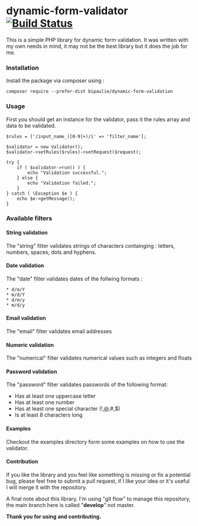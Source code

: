 # dynamic-form-validator [![Build Status](https://travis-ci.org/bigpaulie/dynamic-form-validator.svg?branch=master)](https://travis-ci.org/bigpaulie/dynamic-form-validator)

This is a simple PHP library for dynamic form validation.
It was written with my own needs in mind, it may not be the best library but it does the job for me.

### Installation
Install the package via composer using :

```
composer require --prefer-dist bipaulie/dynamic-form-validation
```

### Usage

First you should get an instance for the validator, pass it the rules array and data to be validated.

```
$rules = ['/input_name_([0-9]+)/i' => 'filter_name'];

$validator = new Validator();
$validator->setRules($rules)->setRequest($request);

try {
    if ( $validator->run() ) {
        echo "Validation successful.";
    } else {
        echo "Validation failed.";
    }
} catch ( \Exception $e ) {
    echo $e->getMessage();
}

```

### Available filters

#### String validation
The "string" filter validates strings of characters containging : letters, numbers, spaces, dots and hyphens.

#### Date validation
The "date" filter validates dates of the follwing formats :

    * d/m/Y
    * m/d/Y
    * d/m/y
    * m/d/y
    
#### Email validation
The "email" filter validates email addresses 

#### Numeric validation
The "numerical" filter validates numerical values such as integers and floats

#### Password validation
The "password" filter validates passwords of the following format:
- Has at least one uppercase letter
- Has at least one number
- Has at least one special character (!,@,#,$)
- Is at least 8 characters long

#### Examples
Checkout the examples directory form some examples on how to use the validator.

#### Contribution
If you like the library and you feel like something is missing or fix a potential bug, please feel free to submit a 
pull request, if I like your idea or it's useful I will merge it with the repository.

A final note about this library.
I'm using "git flow" to manage this repository, the main branch here is called "**develop**" not master.

**Thank you for using and contributing.**
